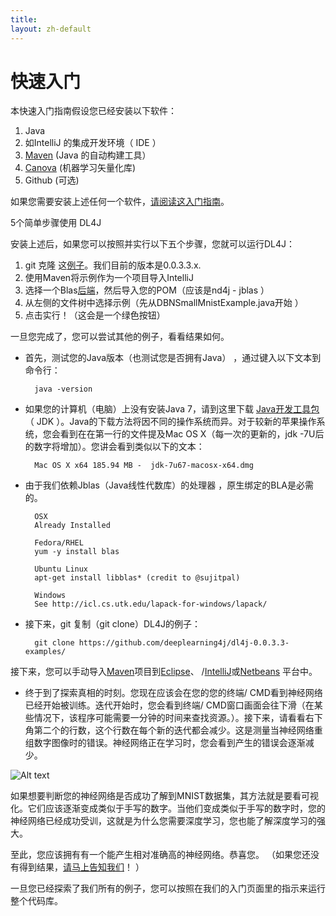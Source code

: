 ```yaml
---
title: 
layout: zh-default
---
```


# 快速入门

本快速入门指南假设您已经安装以下软件：

1. Java
2. 如IntelliJ 的集成开发环境（ IDE ）
3. [Maven](../maven.html) (Java 的自动构建工具）
4. [Canova](../canova.html) (机器学习矢量化库)
5. Github (可选)

如果您需要安装上述任何一个软件，[请阅读这入门指南](http://nd4j.org/getstarted.html)。

5个简单步骤使用 DL4J 

安装上述后，如果您可以按照并实行以下五个步骤，您就可以运行DL4J：

1. git 克隆 这[例子](https://github.com/deeplearning4j/dl4j-0.0.3.3-examples)。我们目前的版本是0.0.3.3.x.
2. 使用Maven将示例作为一个项目导入IntelliJ
3. 选择一个Blas[后端](http://nd4j.org/dependencies.html)，然后导入您的POM（应该是nd4j - jblas ）
4. 从左侧的文件树中选择示例（先从DBNSmallMnistExample.java开始 ）
5. 点击实行！（这会是一个绿色按钮）

一旦您完成了，您可以尝试其他的例子，看看结果如何。

* 首先，测试您的Java版本（也测试您是否拥有Java） ，通过键入以下文本到命令行：

		java -version

* 如果您的计算机（电脑）上没有安装Java 7，请到这里下载 [Java开发工具包](http://www.oracle.com/technetwork/java/javase/downloads/jdk7-downloads-1880260.html)（ JDK ）。Java的下载方法将因不同的操作系统而异。对于较新的苹果操作系统，您会看到在在第一行的文件提及Mac OS X（每一次的更新的，jdk -7U后的数字将增加）。您讲会看到类似以下的文本：

		Mac OS X x64 185.94 MB -  jdk-7u67-macosx-x64.dmg

* 由于我们依赖Jblas（Java线性代数库）的处理器 ，原生绑定的BLA是必需的。

		OSX
		Already Installed
		
		Fedora/RHEL
		yum -y install blas
		
		Ubuntu Linux
		apt-get install libblas* (credit to @sujitpal)
		
		Windows
		See http://icl.cs.utk.edu/lapack-for-windows/lapack/

* 接下来，git 复制（git clone）DL4J的例子：

		git clone https://github.com/deeplearning4j/dl4j-0.0.3.3-examples/

接下来，您可以手动导入[Maven](https://maven.apache.org/download.cgi)项目到[Eclipse](http://books.sonatype.com/m2eclipse-book/reference/creating-sect-importing-projects.html)、 /[IntelliJ](https://www.jetbrains.com/idea/help/importing-project-from-maven-model.html)或[Netbeans](http://wiki.netbeans.org/MavenBestPractices) 平台中。

* 终于到了探索真相的时刻。您现在应该会在您的您的终端/ CMD看到神经网络已经开始被训练。迭代开始时，您会看到终端/ CMD窗口画面会往下滑（在某些情况下，该程序可能需要一分钟的时间来查找资源。）。接下来，请看看右下角第二个的行数，这个行数在每个新的迭代都会减少。这是测量当神经网络重组数字图像时的错误。神经网络正在学习时，您会看到产生的错误会逐渐减少。

![Alt text](../img/learning.png)

如果想要判断您的神经网络是否成功了解到MNIST数据集，其方法就是要看可视化。它们应该逐渐变成类似于手写的数字。当他们变成类似于手写的数字时，您的神经网络已经成功受训，这就是为什么您需要深度学习，您也能了解深度学习的强大。

至此，您应该拥有有一个能产生相对准确高的神经网络。恭喜您。 （如果您还没有得到结果，[请马上告知我们](mailto:chris@skymind.io)！ ）

一旦您已经探索了我们所有的例子，您可以按照在我们的入门页面里的指示来运行整个代码库。

